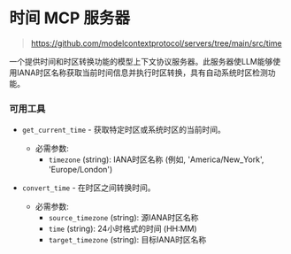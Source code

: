# 时间 MCP 服务器

> <https://github.com/modelcontextprotocol/servers/tree/main/src/time>

一个提供时间和时区转换功能的模型上下文协议服务器。此服务器使LLM能够使用IANA时区名称获取当前时间信息并执行时区转换，具有自动系统时区检测功能。

### 可用工具

- `get_current_time` - 获取特定时区或系统时区的当前时间。
  - 必需参数:
    - `timezone` (string): IANA时区名称 (例如, 'America/New_York', 'Europe/London')

- `convert_time` - 在时区之间转换时间。
  - 必需参数:
    - `source_timezone` (string): 源IANA时区名称
    - `time` (string): 24小时格式的时间 (HH:MM)
    - `target_timezone` (string): 目标IANA时区名称
